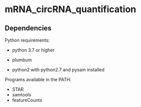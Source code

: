 # mRNA_circRNA_quantification

## Dependencies

Python requirements:
* python 3.7 or higher
* plumbum

* python2 with python2.7 and pysam installed

Programs available in the PATH:
* STAR
* samtools
* featureCounts